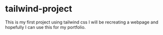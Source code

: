 # tailwind-project
This is my first project using tailwind css 
I will be recreating a webpage and hopefully I can use this for my portfolio.